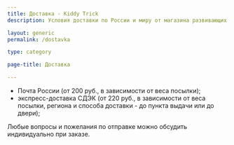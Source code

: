 ```yaml
---
title: Доставка - Kiddy Trick
description: Условия доставки по России и миру от магазина развивающих игр Kiddy Trick

layout: generic
permalink: /dostavka

type: category

page-title: Доставка

---
```

- Почта России (от 200 руб., в зависимости от веса посылки);
- экспресс-доставка СДЭК (от 220 руб., в зависимости от веса посылки, региона и способа доставки - до пункта выдачи или до двери);

Любые вопросы и пожелания по отправке можно обсудить индивидуально при заказе.
